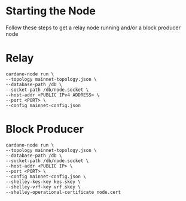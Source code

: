 # Starting the Node

Follow these steps to get a relay node running and/or a block producer node 
# Relay 
``` 
cardano-node run \
--topology mainnet-topology.json \
--database-path /db \
--socket-path /db/node.socket \
--host-addr <PUBLIC IPv4 ADDRESS> \
--port <PORT> \
--config mainnet-config.json
``` 
# Block Producer 
``` 
cardano-node run \
--topology mainnet-topology.json \
--database-path /db \
--socket-path /db/node.socket \
--host-addr <PUBLIC IP> \
--port <PORT> \
--config mainnet-config.json \
--shelley-kes-key kes.skey \
--shelley-vrf-key vrf.skey \
--shelley-operational-certificate node.cert
``` 
